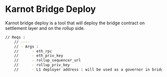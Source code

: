 # Karnot Bridge Deploy

Karnot bridge deploy is a tool that will deploy the bridge contract on settlement layer and on the rollup side.

```sh
// Reqs :
    // ----
    // - Args :
    //      - eth_rpc
    //      - eth_priv_key
    //      - rollup_sequencer_url
    //      - rollup_priv_key
    //      - L1 deployer address : will be used as a governor in bridge contracts
```
